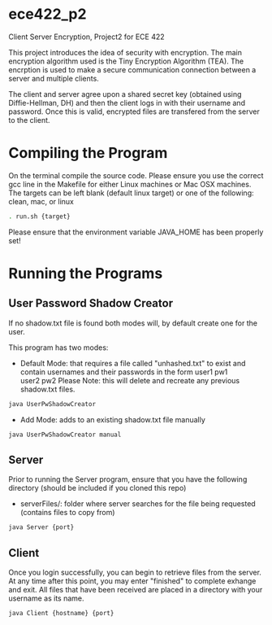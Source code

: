 # ece422_p2
Client Server Encryption, Project2 for ECE 422

This project introduces the idea of security with encryption. The main encryption algorithm used is the Tiny Encryption Algorithm (TEA). The encrption is used to make a secure communication connection between a server and multiple clients. 

The client and server agree upon a shared secret key (obtained using Diffie-Hellman, DH) and then the client logs in with their username and password. Once this is valid, encrypted files are transfered from the server to the client.

# Compiling the Program
On the terminal compile the source code. Please ensure you use the correct gcc line in the Makefile for either Linux machines or Mac OSX machines. The targets can be left blank (default linux target) or one of the following: clean, mac, or linux
```bash
. run.sh {target}
```
Please ensure that the environment variable JAVA_HOME has been properly set!
# Running the Programs
User Password Shadow Creator
---
If no shadow.txt file is found both modes will, by default create one for the user.

This program has two modes:
* Default Mode: that requires a file called "unhashed.txt" to exist and contain usernames and their passwords in the form
	user1 pw1<br>
 	user2 pw2
Please Note: this will delete and recreate any previous shadow.txt files.
```bash
java UserPwShadowCreator
```
* Add Mode: adds to an existing shadow.txt file manually
```bash
java UserPwShadowCreator manual
```
Server
---
Prior to running the Server program, ensure that you have the following directory (should be included if you cloned this repo)
* serverFiles/: folder where server searches for the file being requested (contains files to copy from)
```bash
java Server {port}
```
Client
---
Once you login successfully, you can begin to retrieve files from the server. At any time after this point, you may enter "finished" to complete exhange and exit. All files that have been received are placed in a directory with your username as its name.
```bash
java Client {hostname} {port}
```
